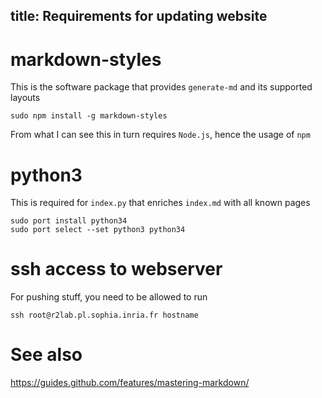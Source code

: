 title: Requirements for updating website
---

# markdown-styles

This is the software package that provides `generate-md` and its supported layouts

    sudo npm install -g markdown-styles

From what I can see this in turn requires `Node.js`, hence the usage of `npm`

# python3

This is required for `index.py` that enriches `index.md` with all known pages 

    sudo port install python34
    sudo port select --set python3 python34

# ssh access to webserver

For pushing stuff, you need to be allowed to run

    ssh root@r2lab.pl.sophia.inria.fr hostname

# See also

https://guides.github.com/features/mastering-markdown/
